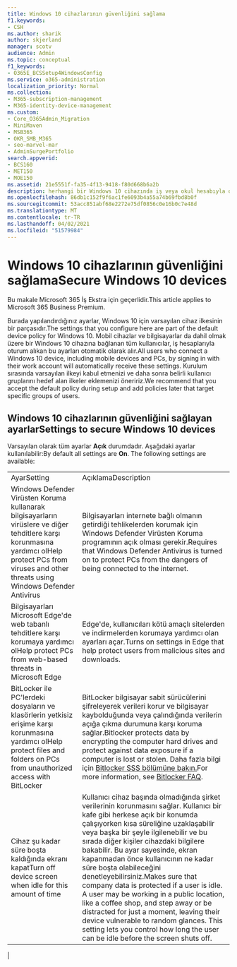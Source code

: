 ```yaml
---
title: Windows 10 cihazlarının güvenliğini sağlama
f1.keywords:
- CSH
ms.author: sharik
author: skjerland
manager: scotv
audience: Admin
ms.topic: conceptual
f1_keywords:
- O365E_BCSSetup4WindowsConfig
ms.service: o365-administration
localization_priority: Normal
ms.collection:
- M365-subscription-management
- M365-identity-device-management
ms.custom:
- Core_O365Admin_Migration
- MiniMaven
- MSB365
- OKR_SMB_M365
- seo-marvel-mar
- AdminSurgePortfolio
search.appverid:
- BCS160
- MET150
- MOE150
ms.assetid: 21e5551f-fa35-4f13-9418-f80d668b6a2b
description: herhangi bir Windows 10 cihazında iş veya okul hesabıyla oturum açması üzerine, varsayılan cihaz ilkesi ayarlarını yapılandırma hakkında bilgi edinebilirsiniz.
ms.openlocfilehash: 86db1c152f9f6ac1fe6093b4a55a74b69fbd8b0f
ms.sourcegitcommit: 53acc851abf68e2272e75df0856c0e16b0c7e48d
ms.translationtype: MT
ms.contentlocale: tr-TR
ms.lasthandoff: 04/02/2021
ms.locfileid: "51579984"
---
```

# <a name="secure-windows-10-devices"></a><span data-ttu-id="e3888-103">Windows 10 cihazlarının güvenliğini sağlama</span><span class="sxs-lookup"><span data-stu-id="e3888-103">Secure Windows 10 devices</span></span>

<span data-ttu-id="e3888-104">Bu makale Microsoft 365 İş Ekstra için geçerlidir.</span><span class="sxs-lookup"><span data-stu-id="e3888-104">This article applies to Microsoft 365 Business Premium.</span></span>

<span data-ttu-id="e3888-105">Burada yapılandırdığınız ayarlar, Windows 10 için varsayılan cihaz ilkesinin bir parçasıdır.</span><span class="sxs-lookup"><span data-stu-id="e3888-105">The settings that you configure here are part of the default device policy for Windows 10.</span></span> <span data-ttu-id="e3888-106">Mobil cihazlar ve bilgisayarlar da dahil olmak üzere bir Windows 10 cihazına bağlanan tüm kullanıcılar, iş hesaplarıyla oturum alıkan bu ayarları otomatik olarak alır.</span><span class="sxs-lookup"><span data-stu-id="e3888-106">All users who connect a Windows 10 device, including mobile devices and PCs, by signing in with their work account will automatically receive these settings.</span></span> <span data-ttu-id="e3888-107">Kurulum sırasında varsayılan ilkeyi kabul etmenizi ve daha sonra belirli kullanıcı gruplarını hedef alan ilkeler eklemenizi öneririz.</span><span class="sxs-lookup"><span data-stu-id="e3888-107">We recommend that you accept the default policy during setup and add policies later that target specific groups of users.</span></span>
  
## <a name="settings-to-secure-windows-10-devices"></a><span data-ttu-id="e3888-108">Windows 10 cihazlarının güvenliğini sağlayan ayarlar</span><span class="sxs-lookup"><span data-stu-id="e3888-108">Settings to secure Windows 10 devices</span></span>

<span data-ttu-id="e3888-p102">Varsayılan olarak tüm ayarlar **Açık** durumdadır. Aşağıdaki ayarlar kullanılabilir:</span><span class="sxs-lookup"><span data-stu-id="e3888-p102">By default all settings are **On**. The following settings are available:</span></span>
  
|||
|:-----|:-----|
|<span data-ttu-id="e3888-111">Ayar</span><span class="sxs-lookup"><span data-stu-id="e3888-111">Setting</span></span>  <br/> |<span data-ttu-id="e3888-112">Açıklama</span><span class="sxs-lookup"><span data-stu-id="e3888-112">Description</span></span>  <br/> |
|<span data-ttu-id="e3888-113">Windows Defender Virüsten Koruma kullanarak bilgisayarların virüslere ve diğer tehditlere karşı korunmasına yardımcı ol</span><span class="sxs-lookup"><span data-stu-id="e3888-113">Help protect PCs from viruses and other threats using Windows Defender Antivirus</span></span>  <br/> |<span data-ttu-id="e3888-114">Bilgisayarları internete bağlı olmanın getirdiği tehlikelerden korumak için Windows Defender Virüsten Koruma programının açık olması gerekir.</span><span class="sxs-lookup"><span data-stu-id="e3888-114">Requires that Windows Defender Antivirus is turned on to protect PCs from the dangers of being connected to the internet.</span></span>  <br/> |
|<span data-ttu-id="e3888-115">Bilgisayarları Microsoft Edge'de web tabanlı tehditlere karşı korumaya yardımcı ol</span><span class="sxs-lookup"><span data-stu-id="e3888-115">Help protect PCs from web-based threats in Microsoft Edge</span></span>  <br/> |<span data-ttu-id="e3888-116">Edge'de, kullanıcıları kötü amaçlı sitelerden ve indirmelerden korumaya yardımcı olan ayarları açar.</span><span class="sxs-lookup"><span data-stu-id="e3888-116">Turns on settings in Edge that help protect users from malicious sites and downloads.</span></span>  <br/> |
|<span data-ttu-id="e3888-117">BitLocker ile PC'lerdeki dosyaların ve klasörlerin yetkisiz erişime karşı korunmasına yardımcı ol</span><span class="sxs-lookup"><span data-stu-id="e3888-117">Help protect files and folders on PCs from unauthorized access with BitLocker</span></span>  <br/> |<span data-ttu-id="e3888-118">BitLocker bilgisayar sabit sürücülerini şifreleyerek verileri korur ve bilgisayar kaybolduğunda veya çalındığında verilerin açığa çıkma durumuna karşı koruma sağlar.</span><span class="sxs-lookup"><span data-stu-id="e3888-118">Bitlocker protects data by encrypting the computer hard drives and protect against data exposure if a computer is lost or stolen.</span></span> <span data-ttu-id="e3888-119">Daha fazla bilgi için [Bitlocker SSS bölümüne bakın.](/windows/security/information-protection/bitlocker/bitlocker-frequently-asked-questions)</span><span class="sxs-lookup"><span data-stu-id="e3888-119">For more information, see [Bitlocker FAQ](/windows/security/information-protection/bitlocker/bitlocker-frequently-asked-questions).</span></span>  <br/> |
|<span data-ttu-id="e3888-120">Cihaz şu kadar süre boşta kaldığında ekranı kapat</span><span class="sxs-lookup"><span data-stu-id="e3888-120">Turn off device screen when idle for this amount of time</span></span>  <br/> |<span data-ttu-id="e3888-p104">Kullanıcı cihaz başında olmadığında şirket verilerinin korunmasını sağlar. Kullanıcı bir kafe gibi herkese açık bir konumda çalışıyorken kısa süreliğine uzaklaşabilir veya başka bir şeyle ilgilenebilir ve bu sırada diğer kişiler cihazdaki bilgilere bakabilir. Bu ayar sayesinde, ekran kapanmadan önce kullanıcının ne kadar süre boşta olabileceğini denetleyebilirsiniz.</span><span class="sxs-lookup"><span data-stu-id="e3888-p104">Makes sure that company data is protected if a user is idle. A user may be working in a public location, like a coffee shop, and step away or be distracted for just a moment, leaving their device vulnerable to random glances. This setting lets you control how long the user can be idle before the screen shuts off.</span></span>  <br/> |
|